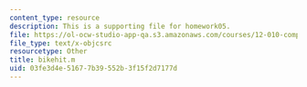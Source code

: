```yaml
---
content_type: resource
description: This is a supporting file for homework05.
file: https://ol-ocw-studio-app-qa.s3.amazonaws.com/courses/12-010-computational-methods-of-scientific-programming-fall-2011/03fe3d4e51677b39552b3f15f2d7177d_bikehit.m
file_type: text/x-objcsrc
resourcetype: Other
title: bikehit.m
uid: 03fe3d4e-5167-7b39-552b-3f15f2d7177d
---
```

